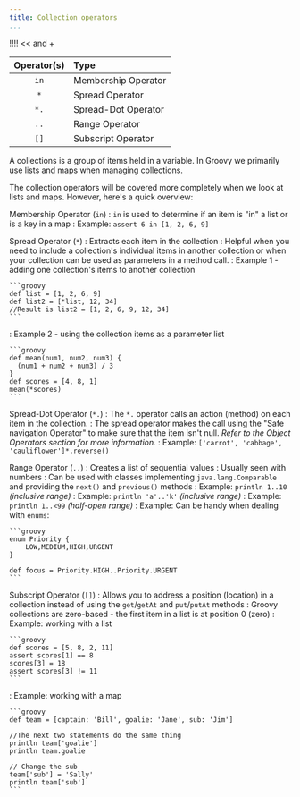 ```yaml
---
title: Collection operators		
...
```


!!!! <<  and +

|Operator(s)     |Type
|:------------------:|:--------------------|  
| `in`	| Membership Operator	|  
| `*`	| Spread Operator	|  
| `*.`	| Spread-Dot Operator	|  
| `..`	| Range Operator	|  
| `[]`	| Subscript Operator	| 

A collections is a group of items held in a variable. In Groovy we primarily use lists and maps when managing collections.

The collection operators will be covered more completely when we look at lists and maps. However, here's a quick overview:

Membership Operator (`in`)
:	`in` is used to determine if an item is "in" a list or is a key in a map
:	Example: `assert 6 in [1, 2, 6, 9]`

Spread Operator (`*`)
: 	Extracts each item in the collection
:	Helpful when you need to include a collection's individual items in another collection or when your collection can be used as parameters in a method call.
: 	Example 1 - adding one collection's items to another collection

	```groovy
	def list = [1, 2, 6, 9]
	def list2 = [*list, 12, 34]
	//Result is list2 = [1, 2, 6, 9, 12, 34]
	```
:	Example 2 - using the collection items as a parameter list

	```groovy
	def mean(num1, num2, num3) {
      (num1 + num2 + num3) / 3
	}
	def scores = [4, 8, 1]
	mean(*scores)
	```

Spread-Dot Operator (`*.`)
:	The `*.` operator calls an action (method) on each item in the collection. 
:	The spread operator makes the call using the "Safe navigation Operator" to make sure that the item isn't null. 
	_Refer to the Object Operators section for more information._
:	Example: `['carrot', 'cabbage', 'cauliflower']*.reverse()`

Range Operator (`..`)
:	Creates a list of sequential values
:	Usually seen with numbers 
:	Can be used with classes implementing `java.lang.Comparable` and providing the `next()` and `previous()` methods
:	Example: `println 1..10` _(inclusive range)_
:	Example: `println 'a'..'k'` _(inclusive range)_
:	Example: `println 1..<99` _(half-open range)_
:	Example: Can be handy when dealing with `enums`:

	```groovy
	enum Priority {
	    LOW,MEDIUM,HIGH,URGENT
	}
	
	def focus = Priority.HIGH..Priority.URGENT
	```
	
Subscript Operator (`[]`)
:	Allows you to address a position (location) in a collection instead of using the `get`/`getAt` and `put`/`putAt` methods
:	Groovy collections are zero-based - the first item in a list is at position 0 (zero)
:	Example: working with a list

	```groovy
	def scores = [5, 8, 2, 11]
	assert scores[1] == 8
	scores[3] = 18
	assert scores[3] != 11
	```

:	Example: working with a map

	```groovy
	def team = [captain: 'Bill', goalie: 'Jane', sub: 'Jim']

	//The next two statements do the same thing
	println team['goalie']
	println team.goalie
	
	// Change the sub
	team['sub'] = 'Sally'
	println team['sub']
	```

